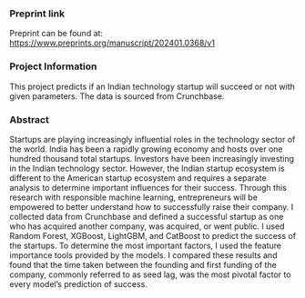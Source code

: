 ### Preprint link
Preprint can be found at: https://www.preprints.org/manuscript/202401.0368/v1

### Project Information
This project predicts if an Indian technology startup will succeed or not with given parameters.
The data is sourced from Crunchbase.

### Abstract
Startups are playing increasingly influential roles in the technology sector of the world. India has been a rapidly growing economy and hosts over one hundred thousand total startups. Investors have been increasingly investing in the Indian technology sector. However, the Indian startup ecosystem is different to the American startup ecosystem and requires a separate analysis to determine important influences for their success. Through this research with responsible machine learning, entrepreneurs will be empowered to better understand how to successfully raise their company. I collected data from Crunchbase and defined a successful startup as one who has acquired another company, was acquired, or went public. I used Random Forest, XGBoost, LightGBM, and CatBoost to predict the success of the startups. To determine the most important factors, I used the feature importance tools provided by the models. I compared these results and found that the time taken between the founding and first funding of the company, commonly referred to as seed lag, was the most pivotal factor to every model’s prediction of success. 
